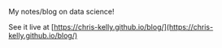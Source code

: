 My notes/blog on data science!

See it live at [https://chris-kelly.github.io/blog/](https://chris-kelly.github.io/blog/)
